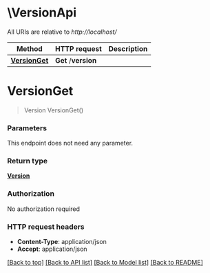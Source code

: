 # \VersionApi

All URIs are relative to *http://localhost/*

Method | HTTP request | Description
------------- | ------------- | -------------
[**VersionGet**](VersionApi.md#VersionGet) | **Get** /__version__ | 


# **VersionGet**
> Version VersionGet()




### Parameters
This endpoint does not need any parameter.

### Return type

[**Version**](version.md)

### Authorization

No authorization required

### HTTP request headers

 - **Content-Type**: application/json
 - **Accept**: application/json

[[Back to top]](#) [[Back to API list]](../README.md#documentation-for-api-endpoints) [[Back to Model list]](../README.md#documentation-for-models) [[Back to README]](../README.md)

